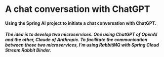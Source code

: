 # A chat conversation with ChatGPT
#### Using the Spring AI project to initiate a chat conversation with ChatGPT. 
####
##### The idea is to develop two microservices. One using ChatGPT of OpenAI and the other, Claude of Anthropic. To facilitate the communication between those two microservices, I'm using RabbitMQ with Spring Cloud Stream Rabbit Binder.
